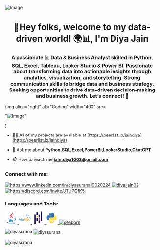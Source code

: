 ![Image](https://github.com/user-attachments/assets/595cd083-8f87-4f95-b470-a2759ca57c06)
<h1 align="center">👋Hey folks, welcome to my data-driven world! 🌍📊, I'm Diya Jain</h1>
<h3 align="center">A passionate 📊 Data & Business Analyst skilled in Python, SQL, Excel, Tableau, Looker Studio & Power BI. Passionate about transforming data into actionable insights through analytics, visualization, and storytelling. Strong communication skills to bridge data and business strategy. Seeking opportunities to drive data-driven decision-making and business growth. Let’s connect! 🚀</h3>
(img align="right" alt="Coding" width="400" src=

"![Image](https://github.com/user-attachments/assets/5844ccef-aba6-4a8f-9321-2dced6c046d7)"

)


- 👨‍💻 All of my projects are available at [https://peerlist.io/jaindiya](https://peerlist.io/jaindiya)

- 💬 Ask me about **Python,SQL,Excel,PowerBi,LookerStudio,ChatGPT**

- 📫 How to reach me **jain.diya1002@gmail.com**

<h3 align="left">Connect with me:</h3>
<p align="left">
<a href="https://linkedin.com/in/https://www.linkedin.com/in/diyasurana10020224" target="blank"><img align="center" src="https://raw.githubusercontent.com/rahuldkjain/github-profile-readme-generator/master/src/images/icons/Social/linked-in-alt.svg" alt="https://www.linkedin.com/in/diyasurana10020224" height="30" width="40" /></a>
<a href="https://instagram.com/diya.jain02" target="blank"><img align="center" src="https://raw.githubusercontent.com/rahuldkjain/github-profile-readme-generator/master/src/images/icons/Social/instagram.svg" alt="diya.jain02" height="30" width="40" /></a>
<a href="https://discord.gg/https://discord.com/invite/JTUPGfK5" target="blank"><img align="center" src="https://raw.githubusercontent.com/rahuldkjain/github-profile-readme-generator/master/src/images/icons/Social/discord.svg" alt="https://discord.com/invite/JTUPGfK5" height="30" width="40" /></a>
</p>

<h3 align="left">Languages and Tools:</h3>
<p align="left"> <a href="https://www.java.com" target="_blank" rel="noreferrer"> <img src="https://raw.githubusercontent.com/devicons/devicon/master/icons/java/java-original.svg" alt="java" width="40" height="40"/> </a> <a href="https://www.mysql.com/" target="_blank" rel="noreferrer"> <img src="https://raw.githubusercontent.com/devicons/devicon/master/icons/mysql/mysql-original-wordmark.svg" alt="mysql" width="40" height="40"/> </a> <a href="https://pandas.pydata.org/" target="_blank" rel="noreferrer"> <img src="https://raw.githubusercontent.com/devicons/devicon/2ae2a900d2f041da66e950e4d48052658d850630/icons/pandas/pandas-original.svg" alt="pandas" width="40" height="40"/> </a> <a href="https://www.python.org" target="_blank" rel="noreferrer"> <img src="https://raw.githubusercontent.com/devicons/devicon/master/icons/python/python-original.svg" alt="python" width="40" height="40"/> </a> <a href="https://seaborn.pydata.org/" target="_blank" rel="noreferrer"> <img src="https://seaborn.pydata.org/_images/logo-mark-lightbg.svg" alt="seaborn" width="40" height="40"/> </a> </p>

<p><img align="left" src="https://github-readme-stats.vercel.app/api/top-langs?username=diyasurana&show_icons=true&locale=en&layout=compact" alt="diyasurana" /></p>

<p>&nbsp;<img align="center" src="https://github-readme-stats.vercel.app/api?username=diyasurana&show_icons=true&locale=en" alt="diyasurana" /></p>

<p><img align="center" src="https://github-readme-streak-stats.herokuapp.com/?user=diyasurana&" alt="diyasurana" /></p>

